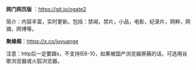 **网门网页版** ：https://git.io/ogate2

简介：内容丰富，实时更新。包括：禁闻，禁片，小品，电影，纪录片，网粹，网摘，网博等。


**聚缘阁**：https://x.co/juyuange



注意：http后一定要跟s，不支持IE6-10，如果被国产浏览器屏蔽的话，可选用谷歌浏览器或火狐浏览器。